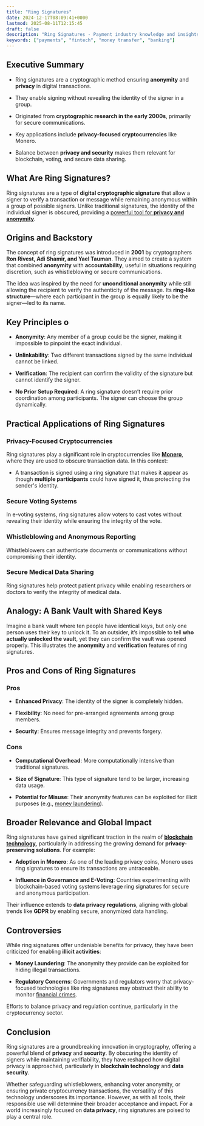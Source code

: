 ```yaml
---
title: "Ring Signatures"
date: 2024-12-17T08:09:41+0000
lastmod: 2025-08-11T12:15:45
draft: false
description: "Ring Signatures - Payment industry knowledge and insights"
keywords: ["payments", "fintech", "money transfer", "banking"]
---
```


## Executive Summary

- Ring signatures are a cryptographic method ensuring **anonymity** and **privacy** in digital transactions.

- They enable signing without revealing the identity of the signer in a group.

- Originated from **cryptographic research in the early 2000s**, primarily for secure communications.

- Key applications include **privacy-focused cryptocurrencies** like Monero.

- Balance between **privacy and security** makes them relevant for blockchain, voting, and secure data sharing.

## What Are Ring Signatures?

Ring signatures are a type of **digital cryptographic signature** that allow a signer to verify a transaction or message while remaining anonymous within a group of possible signers. Unlike traditional signatures, the identity of the individual signer is obscured, providing a [powerful tool for **privacy and anonymity**](https://faisalkhanllc.xyz/resources/payments-wiki/p/privacy-enhancing-technologies-pet/).

## Origins and Backstory

The concept of ring signatures was introduced in **2001** by cryptographers **Ron Rivest, Adi Shamir, and Yael Tauman**. They aimed to create a system that combined **anonymity** with **accountability**, useful in situations requiring discretion, such as whistleblowing or secure communications.

The idea was inspired by the need for **unconditional anonymity** while still allowing the recipient to verify the authenticity of the message. Its **ring-like structure**—where each participant in the group is equally likely to be the signer—led to its name.

## Key Principles o

- **Anonymity**: Any member of a group could be the signer, making it impossible to pinpoint the exact individual.

- **Unlinkability**: Two different transactions signed by the same individual cannot be linked.

- **Verification**: The recipient can confirm the validity of the signature but cannot identify the signer.

- **No Prior Setup Required**: A ring signature doesn’t require prior coordination among participants. The signer can choose the group dynamically.

## Practical Applications of Ring Signatures

### Privacy-Focused Cryptocurrencies

Ring signatures play a significant role in cryptocurrencies like **[Monero](https://faisalkhanllc.xyz/resources/payments-wiki/m/monero/)**, where they are used to obscure transaction data. In this context:

- A transaction is signed using a ring signature that makes it appear as though **multiple participants** could have signed it, thus protecting the sender's identity.

### Secure Voting Systems

In e-voting systems, ring signatures allow voters to cast votes without revealing their identity while ensuring the integrity of the vote.

### Whistleblowing and Anonymous Reporting

Whistleblowers can authenticate documents or communications without compromising their identity.

### Secure Medical Data Sharing

Ring signatures help protect patient privacy while enabling researchers or doctors to verify the integrity of medical data.

## Analogy: A Bank Vault with Shared Keys

Imagine a bank vault where ten people have identical keys, but only one person uses their key to unlock it. To an outsider, it’s impossible to tell **who actually unlocked the vault**, yet they can confirm the vault was opened properly. This illustrates the **anonymity** and **verification** features of ring signatures.

## Pros and Cons of Ring Signatures

### Pros

- **Enhanced Privacy**: The identity of the signer is completely hidden.

- **Flexibility**: No need for pre-arranged agreements among group members.

- **Security**: Ensures message integrity and prevents forgery.

### Cons

- **Computational Overhead**: More computationally intensive than traditional signatures.

- **Size of Signature**: This type of signature tend to be larger, increasing data usage.

- **Potential for Misuse**: Their anonymity features can be exploited for illicit purposes (e.g., [money laundering](https://faisalkhanllc.xyz/resources/payments-wiki/m/money-laundering/)).

## Broader Relevance and Global Impact

Ring signatures have gained significant traction in the realm of **[blockchain technology](https://faisalkhanllc.xyz/resources/payments-wiki/b/blockchain/blockchain-technology/)**, particularly in addressing the growing demand for **privacy-preserving solutions**. For example:

- **Adoption in Monero**: As one of the leading privacy coins, Monero uses ring signatures to ensure its transactions are untraceable.

- **Influence in Governance and E-Voting**: Countries experimenting with blockchain-based voting systems leverage ring signatures for secure and anonymous participation.

Their influence extends to **data privacy regulations**, aligning with global trends like **GDPR** by enabling secure, anonymized data handling.

## Controversies 

While ring signatures offer undeniable benefits for privacy, they have been criticized for enabling **illicit activities**:

- **Money Laundering**: The anonymity they provide can be exploited for hiding illegal transactions.

- **Regulatory Concerns**: Governments and regulators worry that privacy-focused technologies like ring signatures may obstruct their ability to monitor [financial crimes](https://faisalkhanllc.xyz/resources/payments-wiki/f/financial-crimes/).

Efforts to balance privacy and regulation continue, particularly in the cryptocurrency sector.

## Conclusion

Ring signatures are a groundbreaking innovation in cryptography, offering a powerful blend of **privacy** and **security**. By obscuring the identity of signers while maintaining verifiability, they have reshaped how digital privacy is approached, particularly in **blockchain technology** and **data security**.

Whether safeguarding whistleblowers, enhancing voter anonymity, or ensuring private cryptocurrency transactions, the versatility of this technology underscores its importance.
However, as with all tools, their responsible use will determine their broader acceptance and impact. For a world increasingly focused on **data privacy**, ring signatures are poised to play a central role.